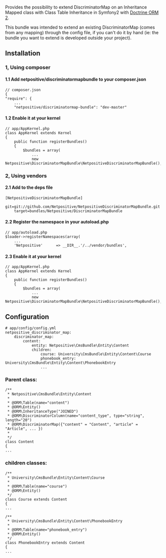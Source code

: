 Provides the possibility to extend DiscriminatorMap on an Inheritance Mapped class with Class Table Inheritance in Symfony2 with [Doctrine ORM 2](http://docs.doctrine-project.org/projects/doctrine-orm/en/2.1/reference/inheritance-mapping.html#class-table-inheritance).

This bundle was intended to extend an existing DiscriminatorMap (comes from any mapping) through the config file, if you can't do it by hand (ie: the bundle you want to extend is developed outside your project).

## Installation

### 1, Using composer

#### 1.1 Add netpositive/discriminatormapbundle to your composer.json

    // composer.json
    {
    "require": {
        ...
        "netpositive/discriminatormap-bundle": "dev-master"

#### 1.2 Enable it at your kernel

    // app/AppKernel.php
    class AppKernel extends Kernel
    {
        public function registerBundles()
        {
            $bundles = array(
                ...
                new Netpositive\DiscriminatorMapBundle\NetpositiveDiscriminatorMapBundle(),

### 2, Using vendors

#### 2.1 Add to the deps file

    [NetpositiveDiscriminatorMapBundle]
        git=git://github.com/Netpositive/NetpositiveDiscriminatorMapBundle.git
        target=bundles/Netpositive/DiscriminatorMapBundle

#### 2.2 Register the namespace in your autoload.php

    // app/autoload.php
    $loader->registerNamespaces(array(
        ...
        'Netpositive'      => __DIR__.'/../vendor/bundles',

#### 2.3 Enable it at your kernel

    // app/AppKernel.php
    class AppKernel extends Kernel
    {
        public function registerBundles()
        {
            $bundles = array(
                ...
                new Netpositive\DiscriminatorMapBundle\NetpositiveDiscriminatorMapBundle(),

## Configuration

    # app/config/config.yml
    netpositive_discriminator_map:
        discriminator_map:
            content:
                entity: Netpositive\CmsBundle\Entity\Content
                children:
                    course: University\CmsBundle\Entity\Content\Course
                    phonebook_entry: University\CmsBundle\Entity\Content\PhonebookEntry
                    ...

### Parent class:

    /**
     * Netpositive\CmsBundle\Entity\Content
     *
     * @ORM\Table(name="content")
     * @ORM\Entity()
     * @ORM\InheritanceType("JOINED")
     * @ORM\DiscriminatorColumn(name="content_type", type="string", length="20")
     * @ORM\DiscriminatorMap({"content" = "Content", "article" = "Article", ... })
     *
     */
    class Content
    {
    ...
    
### children classes:

    /**
     * University\CmsBundle\Entity\Content\Course
     *
     * @ORM\Table(name="course")
     * @ORM\Entity()
     */
    class Course extends Content
    {
    ...

    /**
     * University\CmsBundle\Entity\Content\PhonebookEntry
     *
     * @ORM\Table(name="phonebook_entry")
     * @ORM\Entity()
     */
    class PhonebookEntry extends Content
    {
    ...

